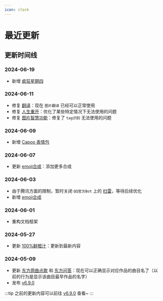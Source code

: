 ```yaml
---
icon: clock
---
```


# 最近更新

## 更新时间线

### 2024-06-19

- 新增 [疯狂星期四](../function/play/crazy_thursday.md)

### 2024-06-11

- 修复 [翻译](../function/useful/translate.md)：现在 `图片翻译` 已经可以正常使用
- 修复 [人生重开](../function/play/remake.md)：优化了某些特定情况下无法使用的问题
- 修复 [图片智慧功能](../function/img/img_deeper.md)：修复了 `tag识别` 无法使用的问题

### 2024-06-09

- 新增 [Capoo 表情包](../function/img/capoo.md)

### 2024-06-07

- 更新 [emoji合成](../function/play/emoji_mix.md)：添加更多合成

### 2024-06-03

- 由于腾讯方面的限制，暂时关闭 `QQ官方Bot` 上的 [扫雷](../function/play/minesweeper.md)，等待后续优化
- 新增 [emoji合成](../function/play/emoji_mix.md)

### 2024-06-01

- 重构文档框架

### 2024-05-27

- 更新 [100%鲜橙汁](../function/query/orange_juice.md)：更新到最新内容

### 2024-05-09

- 更新 [东方原曲点歌](../function/touhou/touhou_music.md) 和 [东方问答](../function/touhou/touhou_quiz.md)：现在可以正确显示对应作品的曲目名了（以前的行为是显示该曲目最早作品的名字）
- 发布 [v6.9.0](./v6.9.0.md)

:::tip
之前的更新内容可以前往 [v6.9.0](./v6.9.0.md) 查看~
:::
